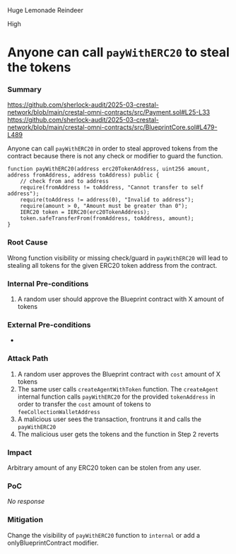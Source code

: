 Huge Lemonade Reindeer

High

# Anyone can call `payWithERC20` to steal the tokens

### Summary

https://github.com/sherlock-audit/2025-03-crestal-network/blob/main/crestal-omni-contracts/src/Payment.sol#L25-L33
https://github.com/sherlock-audit/2025-03-crestal-network/blob/main/crestal-omni-contracts/src/BlueprintCore.sol#L479-L489

Anyone can call `payWithERC20` in order to steal approved tokens from the contract because there is not any check or modifier to guard the function.

```solidity
function payWithERC20(address erc20TokenAddress, uint256 amount, address fromAddress, address toAddress) public {
    // check from and to address
    require(fromAddress != toAddress, "Cannot transfer to self address");
    require(toAddress != address(0), "Invalid to address");
    require(amount > 0, "Amount must be greater than 0");
    IERC20 token = IERC20(erc20TokenAddress);
    token.safeTransferFrom(fromAddress, toAddress, amount);
}
```

### Root Cause

Wrong function visibility or missing check/guard in `payWithERC20` will lead to stealing all tokens for the given ERC20 token address from the contract.

### Internal Pre-conditions

1. A random user should approve the Blueprint contract with X amount of tokens

### External Pre-conditions

-

### Attack Path

1. A random user approves the Blueprint contract with `cost` amount of X tokens
2. The same user calls `createAgentWithToken` function. The `createAgent` internal function calls `payWithERC20` for the provided `tokenAddress` in order to transfer the `cost` amount of tokens to `feeCollectionWalletAddress`
3. A malicious user sees the transaction, frontruns it and calls the `payWithERC20`
4. The malicious user gets the tokens and the function in Step 2 reverts

### Impact

Arbitrary amount of any ERC20 token can be stolen from any user.

### PoC

_No response_

### Mitigation

Change the visibility of `payWithERC20` function to `internal` or add a onlyBlueprintContract modifier.